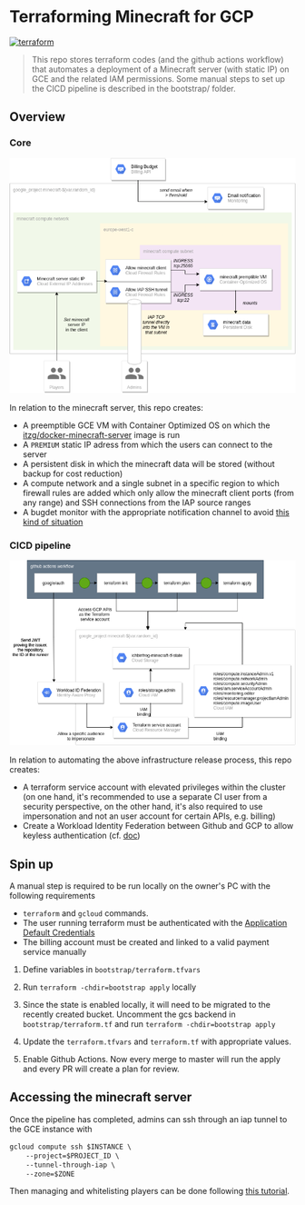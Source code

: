 # Terraforming Minecraft for GCP

[![terraform](https://github.com/ichbinfrog/minecraft/actions/workflows/tfplan.yml/badge.svg)](https://github.com/ichbinfrog/minecraft/actions/workflows/tfplan.yml)

> This repo stores terraform codes (and the github actions workflow) that automates a deployment of a Minecraft server (with static IP) on GCE and the related IAM permissions. Some manual steps to set up the CICD pipeline is described in the bootstrap/ folder.

## Overview

### Core

![overview_core](media/overview_core.png)

In relation to the minecraft server, this repo creates:
- A preemptible GCE VM with Container Optimized OS on which the [itzg/docker-minecraft-server](https://github.com/itzg/docker-minecraft-server) image is run
- A `PREMIUM` static IP adress from which the users can connect to the server
- A persistent disk in which the minecraft data will be stored (without backup for cost reduction)
- A compute network and a single subnet in a specific region to which firewall rules are added which only allow the minecraft client ports (from any range) and SSH connections from the IAP source ranges
- A bugdet monitor with the appropriate notification channel to avoid [this kind of situation](https://www.reddit.com/r/aws/comments/g1ve18/i_am_charged_60k_on_aws_without_using_anything/)

### CICD pipeline

![overview_pipeline](media/overview_pipeline.png)

In relation to automating the above infrastructure release process, this repo creates:
- A terraform service account with elevated privileges within the cluster (on one hand, it's recommended to use a separate CI user from a security perspective, on the other hand, it's also required to use impersonation and not an user account for certain APIs, e.g. billing)
- Create a Workload Identity Federation between Github and GCP to allow keyless authentication (cf. [doc](https://cloud.google.com/blog/products/identity-security/enabling-keyless-authentication-from-github-actions))

## Spin up

A manual step is required to be run locally on the owner's PC with the following requirements

- `terraform` and `gcloud` commands.
- The user running terraform must be authenticated with the [Application Default Credentials](https://cloud.google.com/sdk/docs/authorizing)
- The billing account must be created and linked to a valid payment service manually

1. Define variables in `bootstrap/terraform.tfvars` 

2. Run `terraform -chdir=bootstrap apply` locally

3. Since the state is enabled locally, it will need to be migrated to the recently created bucket. Uncomment the gcs backend in `bootstrap/terraform.tf` and run `terraform -chdir=bootstrap apply` 

4. Update the `terraform.tfvars` and `terraform.tf` with appropriate values.

5. Enable Github Actions. Now every merge to master will run the apply and every PR will create a plan for review.

## Accessing the minecraft server

Once the pipeline has completed, admins can ssh through an iap tunnel to the GCE instance with
```shell
gcloud compute ssh $INSTANCE \
    --project=$PROJECT_ID \
    --tunnel-through-iap \
    --zone=$ZONE
```

Then managing and whitelisting players can be done following [this tutorial](https://github.com/itzg/docker-minecraft-server#whitelist-players).
